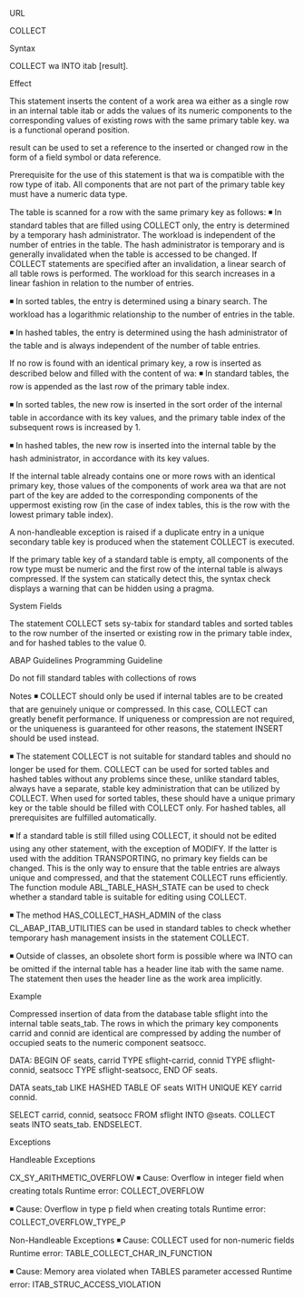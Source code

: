 
 URL  
  
 COLLECT 





Syntax 

COLLECT wa INTO itab [result]. 



 Effect 

This statement inserts the content of a work area wa either as a single row in an internal table itab or adds the values of its numeric components to the corresponding values of existing rows with the same primary table key. wa is a functional operand position. 

result can be used to set a reference to the inserted or changed row in the form of a field symbol or data reference. 

Prerequisite for the use of this statement is that wa is compatible with the row type of itab. All components that are not part of the primary table key must have a numeric data type. 

The table is scanned for a row with the same primary key as follows: 
◾ In standard tables that are filled using COLLECT only, the entry is determined by a temporary hash administrator. The workload is independent of the number of entries in the table. The hash administrator is temporary and is generally invalidated when the table is accessed to be changed. If COLLECT statements are specified after an invalidation, a linear search of all table rows is performed. The workload for this search increases in a linear fashion in relation to the number of entries. 


◾ In sorted tables, the entry is determined using a binary search. The workload has a logarithmic relationship to the number of entries in the table. 


◾ In hashed tables, the entry is determined using the hash administrator of the table and is always independent of the number of table entries. 


If no row is found with an identical primary key, a row is inserted as described below and filled with the content of wa: 
◾ In standard tables, the row is appended as the last row of the primary table index. 


◾ In sorted tables, the new row is inserted in the sort order of the internal table in accordance with its key values, and the primary table index of the subsequent rows is increased by 1. 


◾ In hashed tables, the new row is inserted into the internal table by the hash administrator, in accordance with its key values. 


If the internal table already contains one or more rows with an identical primary key, those values of the components of work area wa that are not part of the key are added to the corresponding components of the uppermost existing row (in the case of index tables, this is the row with the lowest primary table index). 

A non-handleable exception is raised if a duplicate entry in a unique secondary table key is produced when the statement COLLECT is executed. 

If the primary table key of a standard table is empty, all components of the row type must be numeric and the first row of the internal table is always compressed. If the system can statically detect this, the syntax check displays a warning that can be hidden using a pragma. 

System Fields 

The statement COLLECT sets sy-tabix for standard tables and sorted tables to the row number of the inserted or existing row in the primary table index, and for hashed tables to the value 0. 



ABAP Guidelines Programming Guideline 

Do not fill standard tables with collections of rows 

 Notes 
◾ COLLECT should only be used if internal tables are to be created that are genuinely unique or compressed. In this case, COLLECT can greatly benefit performance. If uniqueness or compression are not required, or the uniqueness is guaranteed for other reasons, the statement INSERT should be used instead. 


◾ The statement COLLECT is not suitable for standard tables and should no longer be used for them. COLLECT can be used for sorted tables and hashed tables without any problems since these, unlike standard tables, always have a separate, stable key administration that can be utilized by COLLECT. When used for sorted tables, these should have a unique primary key or the table should be filled with COLLECT only. For hashed tables, all prerequisites are fulfilled automatically. 


◾ If a standard table is still filled using COLLECT, it should not be edited using any other statement, with the exception of MODIFY. If the latter is used with the addition TRANSPORTING, no primary key fields can be changed. This is the only way to ensure that the table entries are always unique and compressed, and that the statement COLLECT runs efficiently. The function module ABL_TABLE_HASH_STATE can be used to check whether a standard table is suitable for editing using COLLECT. 


◾ The method HAS_COLLECT_HASH_ADMIN of the class CL_ABAP_ITAB_UTILITIES can be used in standard tables to check whether temporary hash management insists in the statement COLLECT. 


◾ Outside of classes, an obsolete short form is possible where wa INTO can be omitted if the internal table has a header line itab with the same name. The statement then uses the header line as the work area implicitly. 




 Example 

Compressed insertion of data from the database table sflight into the internal table seats_tab. The rows in which the primary key components carrid and connid are identical are compressed by adding the number of occupied seats to the numeric component seatsocc. 

 DATA: BEGIN OF seats, 
        carrid   TYPE sflight-carrid, 
        connid   TYPE sflight-connid, 
        seatsocc TYPE sflight-seatsocc, 
      END OF seats. 

DATA seats_tab LIKE HASHED TABLE OF seats 
               WITH UNIQUE KEY carrid connid. 

SELECT carrid, connid, seatsocc 
       FROM sflight 
       INTO @seats. 
  COLLECT seats INTO seats_tab. 
ENDSELECT. 

 

Exceptions 

Handleable Exceptions 

CX_SY_ARITHMETIC_OVERFLOW 
◾ Cause: Overflow in integer field when creating totals 
Runtime error: COLLECT_OVERFLOW 


◾ Cause: Overflow in type p field when creating totals 
Runtime error: COLLECT_OVERFLOW_TYPE_P 




Non-Handleable Exceptions 
◾ Cause: COLLECT used for non-numeric fields 
Runtime error: TABLE_COLLECT_CHAR_IN_FUNCTION 


◾ Cause: Memory area violated when TABLES parameter accessed 
Runtime error: ITAB_STRUC_ACCESS_VIOLATION 








